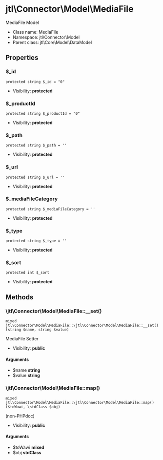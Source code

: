 jtl\Connector\Model\MediaFile
===============

MediaFile Model




* Class name: MediaFile
* Namespace: jtl\Connector\Model
* Parent class: jtl\Core\Model\DataModel





Properties
----------


### $_id

```
protected string $_id = "0"
```





* Visibility: **protected**


### $_productId

```
protected string $_productId = "0"
```





* Visibility: **protected**


### $_path

```
protected string $_path = ''
```





* Visibility: **protected**


### $_url

```
protected string $_url = ''
```





* Visibility: **protected**


### $_mediaFileCategory

```
protected string $_mediaFileCategory = ''
```





* Visibility: **protected**


### $_type

```
protected string $_type = ''
```





* Visibility: **protected**


### $_sort

```
protected int $_sort
```





* Visibility: **protected**


Methods
-------


### \jtl\Connector\Model\MediaFile::__set()

```
mixed jtl\Connector\Model\MediaFile::\jtl\Connector\Model\MediaFile::__set()(string $name, string $value)
```

MediaFile Setter



* Visibility: **public**

#### Arguments

* $name **string**
* $value **string**



### \jtl\Connector\Model\MediaFile::map()

```
mixed jtl\Connector\Model\MediaFile::\jtl\Connector\Model\MediaFile::map()($toWawi, \stdClass $obj)
```

(non-PHPdoc)



* Visibility: **public**

#### Arguments

* $toWawi **mixed**
* $obj **stdClass**


